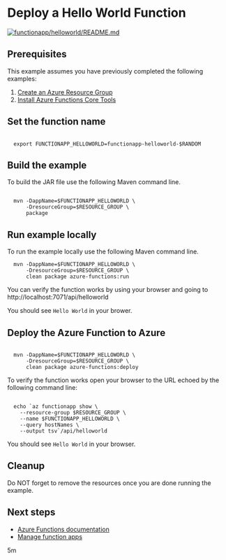 
# Deploy a Hello World Function

[![functionapp/helloworld/README.md](https://github.com/Azure-Samples/java-on-azure-examples/actions/workflows/functionapp_helloworld_README_md.yml/badge.svg)](https://github.com/Azure-Samples/java-on-azure-examples/actions/workflows/functionapp_helloworld_README_md.yml)

## Prerequisites

<!-- workflow.cron(0 1 * * 4) -->

<!-- workflow.run()

  export REGION=westcentralus

  -->

<!-- workflow.include(../../group/create/README.md) -->
<!-- workflow.include(../install-tools/README.md) -->

This example assumes you have previously completed the following examples:

1. [Create an Azure Resource Group](../../group/create/README.md)
1. [Install Azure Functions Core Tools](https://docs.microsoft.com/azure/azure-functions/functions-run-local#install-the-azure-functions-core-tools)

<!-- workflow.run() 

  cd functionapp/helloworld
  mkdir .mvn
  echo "-ntp" > .mvn/maven.config

  -->

## Set the function name

```shell

  export FUNCTIONAPP_HELLOWORLD=functionapp-helloworld-$RANDOM

```

## Build the example

To build the JAR file use the following Maven command line.

```shell

  mvn -DappName=$FUNCTIONAPP_HELLOWORLD \
      -DresourceGroup=$RESOURCE_GROUP \
      package

```

## Run example locally

To run the example locally use the following Maven command line.

<!-- workflow.skip() -->
```shell
  mvn -DappName=$FUNCTIONAPP_HELLOWORLD \
      -DresourceGroup=$RESOURCE_GROUP \
      clean package azure-functions:run
```

You can verify the function works by using your browser and going to 
http://localhost:7071/api/helloworld

You should see `Hello World` in your brower.

## Deploy the Azure Function to Azure

```shell

  mvn -DappName=$FUNCTIONAPP_HELLOWORLD \
      -DresourceGroup=$RESOURCE_GROUP \
      clean package azure-functions:deploy

```

To verify the function works open your browser to the URL echoed by the 
following command line:

```shell

  echo `az functionapp show \
    --resource-group $RESOURCE_GROUP \
    --name $FUNCTIONAPP_HELLOWORLD \
    --query hostNames \
    --output tsv`/api/helloworld

```

You should see `Hello World` in your browser.

<!-- workflow.run()

  cd ../..

 -->

## Cleanup

<!-- workflow.directOnly() 

  az group delete --name $RESOURCE_GROUP --yes || true
  
  -->

Do NOT forget to remove the resources once you are done running the example.

## Next steps

* [Azure Functions documentation](https://docs.microsoft.com/en-us/azure/azure-functions/README.md)
* [Manage function apps](https://docs.microsoft.com/cli/azure/functionapp)

5m
